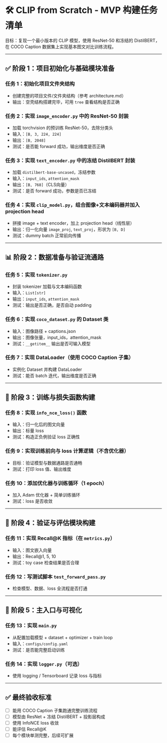 # 🛠️ CLIP from Scratch - MVP 构建任务清单

目标：复现一个最小版本的 CLIP 模型，使用 ResNet-50 和冻结的 DistilBERT，在 COCO Caption 数据集上实现基本图文对比训练流程。

---

## ✅ 阶段 1：项目初始化与基础模块准备

### 任务 1：初始化项目文件夹结构
- 创建完整的项目文件/文件夹结构（参考 architecture.md）
- 输出：空壳结构搭建完毕，可用 `tree` 查看结构是否正确

### 任务 2：实现 `image_encoder.py` 中的 ResNet-50 封装
- 加载 torchvision 的预训练 ResNet-50，去除分类头
- 输入：`[B, 3, 224, 224]`
- 输出：`[B, 2048]`
- 测试：是否能 forward 成功，输出维度是否正确

### 任务 3：实现 `text_encoder.py` 中的冻结 DistilBERT 封装
- 加载 `distilbert-base-uncased`，冻结参数
- 输入：`input_ids`, `attention_mask`
- 输出：`[B, 768]`（CLS向量）
- 测试：是否 forward 成功，参数是否已冻结

### 任务 4：实现 `clip_model.py`，组合图像+文本编码器并加入 projection head
- 拼接 image + text encoder，加上 projection head（线性层）
- 输出：归一化向量 `image_proj`, `text_proj`，形状为 `[B, D]`
- 测试：dummy batch 正常前向传播

---

## 📊 阶段 2：数据准备与验证流通路

### 任务 5：实现 `tokenizer.py`
- 封装 tokenizer 加载与文本编码函数
- 输入：`List[str]`
- 输出：`input_ids`, `attention_mask`
- 测试：输出是否正确，是否自动 padding

### 任务 6：实现 `coco_dataset.py` 的 Dataset 类
- 输入：图像路径 + captions.json
- 输出：图像张量，input_ids，attention_mask
- 测试：`__getitem__` 输出是否可输入模型

### 任务 7：实现 DataLoader（使用 COCO Caption 子集）
- 实例化 Dataset 并构建 DataLoader
- 测试：能否 batch 迭代，输出维度是否正确

---

## 🧠 阶段 3：训练与损失函数构建

### 任务 8：实现 `info_nce_loss()` 函数
- 输入：归一化后的图文向量
- 输出：标量 loss
- 测试：构造正负例验证 loss 正确性

### 任务 9：实现训练前向与 loss 计算逻辑（不含优化器）
- 目标：验证模型与数据通路是否通畅
- 测试：打印 loss 值、输出维度

### 任务 10：添加优化器与训练循环（1 epoch）
- 加入 Adam 优化器 + 简单训练循环
- 测试：loss 是否收敛

---

## 🔁 阶段 4：验证与评估模块构建

### 任务 11：实现 Recall@K 指标（在 `metrics.py`）
- 输入：图文嵌入向量
- 输出：Recall@1, 5, 10
- 测试：toy case 检查结果是否合理

### 任务 12：写测试脚本 `test_forward_pass.py`
- 检查模型、数据、loss 全流程是否打通

---

## 🎯 阶段 5：主入口与可视化

### 任务 13：实现 `main.py`
- 从配置加载模型 + dataset + optimizer + train loop
- 输入：`configs/config.yaml`
- 测试：是否能完整启动训练

### 任务 14：实现 `logger.py`（可选）
- 使用 logging / Tensorboard 记录 loss 与指标

---

## ✅ 最终验收标准

- [ ] 能用 COCO Caption 子集跑通完整训练流程
- [ ] 模型由 ResNet + 冻结 DistilBERT + 投影层构成
- [ ] 使用 InfoNCE loss 收敛
- [ ] 能评估 Recall@K
- [ ] 每个模块单测完整，后续可扩展